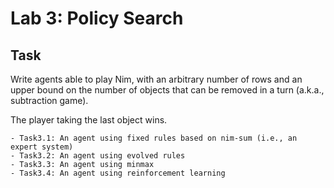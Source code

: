 # Lab 3: Policy Search
## Task

Write agents able to play Nim, with an arbitrary number of rows and an upper bound
on the number of objects that can be removed in a turn (a.k.a., subtraction game).

The player taking the last object wins.

    - Task3.1: An agent using fixed rules based on nim-sum (i.e., an expert system)
    - Task3.2: An agent using evolved rules
    - Task3.3: An agent using minmax
    - Task3.4: An agent using reinforcement learning

